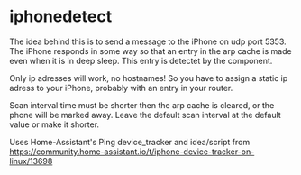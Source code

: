 # iphonedetect
The idea behind this is to send a message to the iPhone on udp port 5353. 
The iPhone responds in some way so that an entry in the arp cache is made even when it is in deep sleep. 
This entry is detectet by the component.

Only ip adresses will work, no hostnames! 
So you have to assign a static ip adress to your iPhone, probably with an entry in your router. 

Scan interval time must be shorter then the arp cache is cleared, or the phone will be marked away.
Leave the default scan interval at the default value or make it shorter. 

Uses Home-Assistant's Ping device_tracker and idea/script from https://community.home-assistant.io/t/iphone-device-tracker-on-linux/13698
